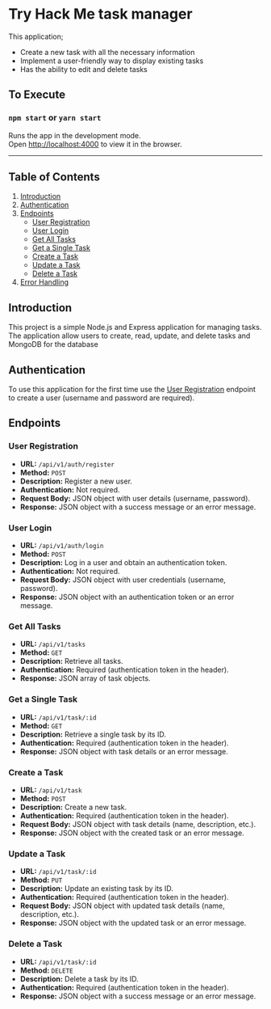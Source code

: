 # Try Hack Me task manager

This application;
 - Create a new task with all the necessary information
 - Implement a user-friendly way to display existing tasks
 - Has the ability to edit and delete tasks

## To Execute

### `npm start` or `yarn start`

Runs the app in the development mode.\
Open [http://localhost:4000](http://localhost:4000) to view it in the browser.

---

## Table of Contents

1. [Introduction](#introduction)
2. [Authentication](#authentication)
3. [Endpoints](#endpoints)
    - [User Registration](#user-registration)
    - [User Login](#user-login)
    - [Get All Tasks](#get-all-tasks)
    - [Get a Single Task](#get-a-single-task)
    - [Create a Task](#create-a-task)
    - [Update a Task](#update-a-task)
    - [Delete a Task](#delete-a-task)
4. [Error Handling](#error-handling)

## Introduction

This project is a simple Node.js and Express application for managing tasks. The 
application allow users to create, read, update, and delete tasks and MongoDB for the database

## Authentication

To use this application for the first time use the [User Registration](#user-registration) endpoint to create a user (username and password are required).

## Endpoints

### User Registration

- **URL:** `/api/v1/auth/register`
- **Method:** `POST`
- **Description:** Register a new user.
- **Authentication:** Not required.
- **Request Body:** JSON object with user details (username, password).
- **Response:** JSON object with a success message or an error message.

### User Login

- **URL:** `/api/v1/auth/login`
- **Method:** `POST`
- **Description:** Log in a user and obtain an authentication token.
- **Authentication:** Not required.
- **Request Body:** JSON object with user credentials (username, password).
- **Response:** JSON object with an authentication token or an error message.

### Get All Tasks

- **URL:** `/api/v1/tasks`
- **Method:** `GET`
- **Description:** Retrieve all tasks.
- **Authentication:** Required (authentication token in the header).
- **Response:** JSON array of task objects.

### Get a Single Task

- **URL:** `/api/v1/task/:id`
- **Method:** `GET`
- **Description:** Retrieve a single task by its ID.
- **Authentication:** Required (authentication token in the header).
- **Response:** JSON object with task details or an error message.

### Create a Task

- **URL:** `/api/v1/task`
- **Method:** `POST`
- **Description:** Create a new task.
- **Authentication:** Required (authentication token in the header).
- **Request Body:** JSON object with task details (name, description, etc.).
- **Response:** JSON object with the created task or an error message.

### Update a Task

- **URL:** `/api/v1/task/:id`
- **Method:** `PUT`
- **Description:** Update an existing task by its ID.
- **Authentication:** Required (authentication token in the header).
- **Request Body:** JSON object with updated task details (name, description, etc.).
- **Response:** JSON object with the updated task or an error message.

### Delete a Task

- **URL:** `/api/v1/task/:id`
- **Method:** `DELETE`
- **Description:** Delete a task by its ID.
- **Authentication:** Required (authentication token in the header).
- **Response:** JSON object with a success message or an error message.
